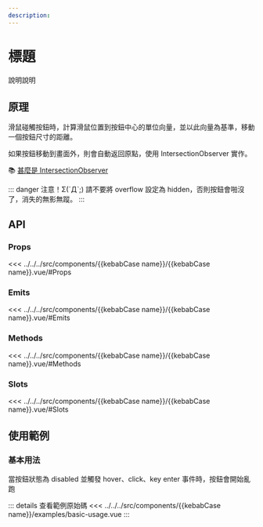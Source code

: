 ```yaml
---
description: 
---
```


<script setup>
import BasicUsage from '../../../src/components/{{kebabCase name}}/examples/basic-usage.vue'
</script>

# 標題

說明說明

## 原理

滑鼠碰觸按鈕時，計算滑鼠位置到按鈕中心的單位向量，並以此向量為基準，移動一個按鈕尺寸的距離。

如果按鈕移動到畫面外，則會自動返回原點，使用 IntersectionObserver 實作。

📚 [甚麼是 IntersectionObserver](https://developer.mozilla.org/zh-CN/docs/Web/API/IntersectionObserver)

::: danger 注意！Σ(ˊДˋ;)
請不要將 overflow 設定為 hidden，否則按鈕會啪沒了，消失的無影無蹤。
:::

## API

### Props

<<< ../../../src/components/{{kebabCase name}}/{{kebabCase name}}.vue/#Props

### Emits

<<< ../../../src/components/{{kebabCase name}}/{{kebabCase name}}.vue/#Emits

### Methods

<<< ../../../src/components/{{kebabCase name}}/{{kebabCase name}}.vue/#Methods

### Slots

<<< ../../../src/components/{{kebabCase name}}/{{kebabCase name}}.vue/#Slots

## 使用範例

### 基本用法

當按鈕狀態為 disabled 並觸發 hover、click、key enter 事件時，按鈕會開始亂跑

<basic-usage/>

::: details 查看範例原始碼
<<< ../../../src/components/{{kebabCase name}}/examples/basic-usage.vue
:::

